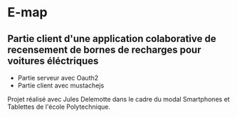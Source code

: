 # E-map

## Partie client d'une application colaborative de recensement de bornes de recharges pour voitures éléctriques 

* Partie serveur avec Oauth2
* Partie client avec mustachejs

Projet réalisé avec Jules Delemotte dans le cadre du modal Smartphones et Tablettes de l'école Polytechnique.
